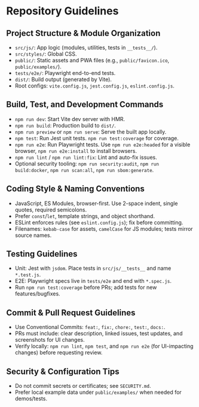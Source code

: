 # Repository Guidelines

## Project Structure & Module Organization
- `src/js/`: App logic (modules, utilities, tests in `__tests__/`).
- `src/styles/`: Global CSS.
- `public/`: Static assets and PWA files (e.g., `public/favicon.ico`, `public/examples/`).
- `tests/e2e/`: Playwright end-to-end tests.
- `dist/`: Build output (generated by Vite).
- Root configs: `vite.config.js`, `jest.config.js`, `eslint.config.js`.

## Build, Test, and Development Commands
- `npm run dev`: Start Vite dev server with HMR.
- `npm run build`: Production build to `dist/`.
- `npm run preview` or `npm run serve`: Serve the built app locally.
- `npm test`: Run Jest unit tests. `npm run test:coverage` for coverage.
- `npm run e2e`: Run Playwright tests. Use `npm run e2e:headed` for a visible browser, `npm run e2e:install` to install browsers.
- `npm run lint` / `npm run lint:fix`: Lint and auto-fix issues.
- Optional security tooling: `npm run security:audit`, `npm run build:docker`, `npm run scan:all`, `npm run sbom:generate`.

## Coding Style & Naming Conventions
- JavaScript, ES Modules, browser-first. Use 2-space indent, single quotes, required semicolons.
- Prefer `const`/`let`, template strings, and object shorthand.
- ESLint enforces rules (see `eslint.config.js`); fix before committing.
- Filenames: `kebab-case` for assets, `camelCase` for JS modules; tests mirror source names.

## Testing Guidelines
- Unit: Jest with `jsdom`. Place tests in `src/js/__tests__` and name `*.test.js`.
- E2E: Playwright specs live in `tests/e2e` and end with `*.spec.js`.
- Run `npm run test:coverage` before PRs; add tests for new features/bugfixes.

## Commit & Pull Request Guidelines
- Use Conventional Commits: `feat:`, `fix:`, `chore:`, `test:`, `docs:`.
- PRs must include: clear description, linked issues, test updates, and screenshots for UI changes.
- Verify locally: `npm run lint`, `npm test`, and `npm run e2e` (for UI-impacting changes) before requesting review.

## Security & Configuration Tips
- Do not commit secrets or certificates; see `SECURITY.md`.
- Prefer local example data under `public/examples/` when needed for demos/tests.
